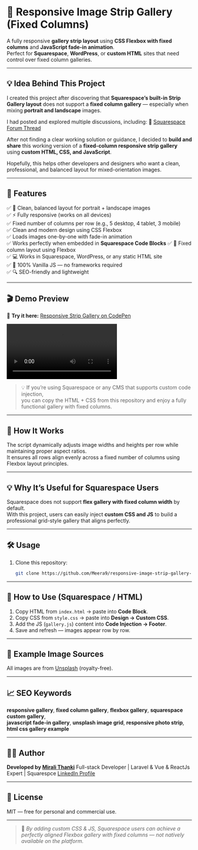 # 🌿 Responsive Image Strip Gallery (Fixed Columns)

A fully responsive **gallery strip layout** using **CSS Flexbox with fixed columns** and **JavaScript fade-in animation**.  
Perfect for **Squarespace**, **WordPress**, or **custom HTML** sites that need control over fixed column galleries.

---

## 💡 Idea Behind This Project

I created this project after discovering that **Squarespace’s built-in Strip Gallery layout** does not support a **fixed column gallery** — especially when mixing **portrait and landscape** images.

I had posted and explored multiple discussions, including:
🔗 [Squarespace Forum Thread](https://forum.squarespace.com/topic/339316-strips-layout-gallery-mix-with-potrait-and-landscape-with-6-column-with-6-images-same-alignment/#comment-876114)

After not finding a clear working solution or guidance, I decided to **build and share** this working version of a **fixed-column responsive strip gallery** using **custom HTML, CSS, and JavaScript**.

Hopefully, this helps other developers and designers who want a clean, professional, and balanced layout for mixed-orientation images.

---

## 🚀 Features

✅ 📸 Clean, balanced layout for portrait + landscape images  
✅ ⚡ Fully responsive (works on all devices)  
✅ Fixed number of columns per row (e.g., 5 desktop, 4 tablet, 3 mobile)  
✅ Clean and modern design using CSS Flexbox  
✅ Loads images one-by-one with fade-in animation  
✅ Works perfectly when embedded in **Squarespace Code Blocks**
✅ 🧱 Fixed column layout using Flexbox  
✅ 💻 Works in Squarespace, WordPress, or any static HTML site  
✅ 🧠 100% Vanilla JS — no frameworks required  
✅ 🔍 SEO-friendly and lightweight  

---

## 🎬 Demo Preview

🔗 **Try it here:** [Responsive Strip Gallery on CodePen](https://codepen.io/meera9/pen/ZExBOBj)

![Gallery Demo](https://github.com/Meera9/responsive-image-strip-gallery-fixed-columns/blob/main/Responsive%20Image%20Strip%20Gallery%20Fixed%20Columns.mp4)

> 💡 If you’re using Squarespace or any CMS that supports custom code injection,  
> you can copy the HTML + CSS from this repository and enjoy a fully functional gallery with fixed columns.

---

## 🧩 How It Works

The script dynamically adjusts image widths and heights per row while maintaining proper aspect ratios.  
It ensures all rows align evenly across a fixed number of columns using Flexbox layout principles.

---

## 💡 Why It’s Useful for Squarespace Users

Squarespace does not support **flex gallery with fixed column width** by default.  
With this project, users can easily inject **custom CSS and JS** to build a professional grid-style gallery that aligns perfectly.

---

## 🛠️ Usage

1. Clone this repository:
   ```bash
   git clone https://github.com/Meera9/responsive-image-strip-gallery-fixed-columns.git

---

## 🧠 How to Use (Squarespace / HTML)

1. Copy HTML from `index.html` → paste into **Code Block**.  
2. Copy CSS from `style.css` → paste into **Design → Custom CSS**.  
3. Add the JS (`gallery.js`) content into **Code Injection → Footer**.  
4. Save and refresh — images appear row by row.

---

## 📸 Example Image Sources

All images are from [Unsplash](https://unsplash.com) (royalty-free).

---

## 📈 SEO Keywords

**responsive gallery**, **fixed column gallery**, **flexbox gallery**, **squarespace custom gallery**,  
**javascript fade-in gallery**, **unsplash image grid**, **responsive photo strip**,  
**html css gallery example**

---

## 🧑‍💻 Author

**Developed by [Mirali Thanki](https://github.com/Meera9)**
Full-stack Developer | Laravel & Vue & ReactJs Expert | Squarespce
[LinkedIn Profile](https://www.linkedin.com/in/mirali-thanki-4487b3122/)

---

## 🪪 License

MIT — free for personal and commercial use.

---

> 💬 *By adding custom CSS & JS, Squarespace users can achieve a perfectly aligned Flexbox gallery with fixed columns — not natively available on the platform.*
